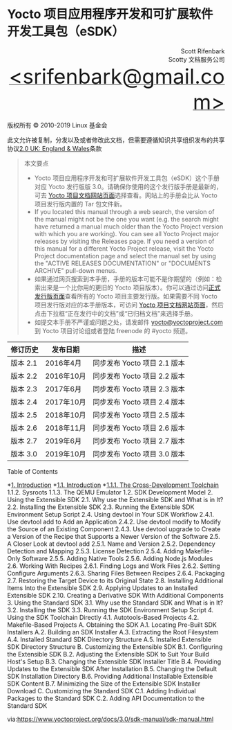 Yocto 项目应用程序开发和可扩展软件开发工具包（eSDK）
===

<p align="right" >Scott Rifenbark<br>
Scotty 文档服务公司<br>
 <a href="mailto:srifenbark@gmail.com"><font size=100>&lt;srifenbark@gmail.com&gt;</font></a>
 </p>

版权所有 © 2010-2019 Linux 基金会

此文允许被复制，分发以及或者修改此文档，但需要遵循知识共享组织发布的共享协议[2.0 UK: England & Wales][1]条款

>本文要点
>* Yocto 项目应用程序开发和可扩展软件开发工具包（eSDK）这个手册对应 Yocto 发行版版 3.0。请确保你使用的这个发行版手册是最新的，可去 [Yocto 项目文档网站页面][2]选择查看。网站上的手册会比从 Yocto 项目发行版内置的 Tar 包文件新。
>* If you located this manual through a web search, the version of the manual might not be the one you want (e.g. the search might have returned a manual much older than the Yocto Project version with which you are working). You can see all Yocto Project major releases by visiting the Releases page. If you need a version of this manual for a different Yocto Project release, visit the Yocto Project documentation page and select the manual set by using the "ACTIVE RELEASES DOCUMENTATION" or "DOCUMENTS ARCHIVE" pull-down menus.
>* 如果通过网页搜索到本手册，手册的版本可能不是你期望的（例如：检索出来是一个比你用的更旧的 Yocto 项目版本）。你可以通过访问[正式发行版页面][3]查看所有的 Yocto 项目主要发行版。如果需要不同 Yocto 项目发行版对应的本手册版本，可访问 [Yocto 项目文档网站页面][2]，然后点击下拉框“正在发行中的文档”或“已归档文档”来选择手册。
>* 如提交本手册不严谨或问题之处，请发邮件 yocto@yoctoproject.com 到 Yocto 项目讨论组或者登陆 freenode 的 #yocto 频道。


|**修订历史**|**发布日期**|**描述**|
|-|-|-|
|版本 2.1| 2016年4月|同步发布 Yocto 项目 2.1 版本|
|版本 2.2| 2016年10月|同步发布 Yocto 项目 2.2 版本|
|版本 2.3| 2017年6月|同步发布 Yocto 项目 2.3 版本|
|版本 2.4| 2017年10月|同步发布 Yocto 项目 2.4 版本|
|版本 2.5| 2018年10月|同步发布 Yocto 项目 2.5 版本|
|版本 2.6| 2018年11月|同步发布 Yocto 项目 2.6 版本|
|版本 2.7| 2019年6月|同步发布 Yocto 项目 2.7 版本|
|版本 3.0| 2019年10月|同步发布 Yocto 项目 3.0 版本|

<!-- GFM-TOC -->
Table of Contents

*[1. Introduction](#sdk-intro)
 *[1.1. Introduction](#sdk-manual-intro)
  *[1.1.1. The Cross-Development Toolchain](#the-cross-development-toolchain)
1.1.2. Sysroots
1.1.3. The QEMU Emulator
1.2. SDK Development Model
2. Using the Extensible SDK
2.1. Why use the Extensible SDK and What is in It?
2.2. Installing the Extensible SDK
2.3. Running the Extensible SDK Environment Setup Script
2.4. Using devtool in Your SDK Workflow
2.4.1. Use devtool add to Add an Application
2.4.2. Use devtool modify to Modify the Source of an Existing Component
2.4.3. Use devtool upgrade to Create a Version of the Recipe that Supports a Newer Version of the Software
2.5. A Closer Look at devtool add
2.5.1. Name and Version
2.5.2. Dependency Detection and Mapping
2.5.3. License Detection
2.5.4. Adding Makefile-Only Software
2.5.5. Adding Native Tools
2.5.6. Adding Node.js Modules
2.6. Working With Recipes
2.6.1. Finding Logs and Work Files
2.6.2. Setting Configure Arguments
2.6.3. Sharing Files Between Recipes
2.6.4. Packaging
2.7. Restoring the Target Device to its Original State
2.8. Installing Additional Items Into the Extensible SDK
2.9. Applying Updates to an Installed Extensible SDK
2.10. Creating a Derivative SDK With Additional Components
3. Using the Standard SDK
3.1. Why use the Standard SDK and What is in It?
3.2. Installing the SDK
3.3. Running the SDK Environment Setup Script
4. Using the SDK Toolchain Directly
4.1. Autotools-Based Projects
4.2. Makefile-Based Projects
A. Obtaining the SDK
A.1. Locating Pre-Built SDK Installers
A.2. Building an SDK Installer
A.3. Extracting the Root Filesystem
A.4. Installed Standard SDK Directory Structure
A.5. Installed Extensible SDK Directory Structure
B. Customizing the Extensible SDK
B.1. Configuring the Extensible SDK
B.2. Adjusting the Extensible SDK to Suit Your Build Host's Setup
B.3. Changing the Extensible SDK Installer Title
B.4. Providing Updates to the Extensible SDK After Installation
B.5. Changing the Default SDK Installation Directory
B.6. Providing Additional Installable Extensible SDK Content
B.7. Minimizing the Size of the Extensible SDK Installer Download
C. Customizing the Standard SDK
C.1. Adding Individual Packages to the Standard SDK
C.2. Adding API Documentation to the Standard SDK

via:https://www.yoctoproject.org/docs/3.0/sdk-manual/sdk-manual.html

[1]: https://creativecommons.org/licenses/by-sa/2.0/uk/
[2]: http://www.yoctoproject.org/documentation
[3]: https://wiki.yoctoproject.org/wiki/Releases


